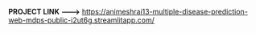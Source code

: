 **PROJECT LINK --->** https://animeshrai13-multiple-disease-prediction-web-mdps-public-i2ut6g.streamlitapp.com/ 
